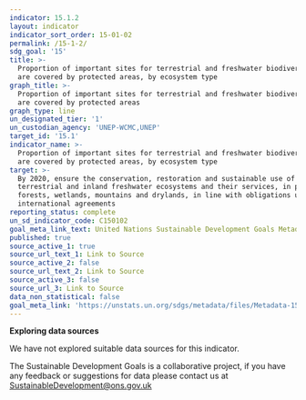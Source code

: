 ```yaml
---
indicator: 15.1.2
layout: indicator
indicator_sort_order: 15-01-02
permalink: /15-1-2/
sdg_goal: '15'
title: >-
  Proportion of important sites for terrestrial and freshwater biodiversity that
  are covered by protected areas, by ecosystem type
graph_title: >-
  Proportion of important sites for terrestrial and freshwater biodiversity that
  are covered by protected areas
graph_type: line
un_designated_tier: '1'
un_custodian_agency: 'UNEP-WCMC,UNEP'
target_id: '15.1'
indicator_name: >-
  Proportion of important sites for terrestrial and freshwater biodiversity that
  are covered by protected areas, by ecosystem type
target: >-
  By 2020, ensure the conservation, restoration and sustainable use of
  terrestrial and inland freshwater ecosystems and their services, in particular
  forests, wetlands, mountains and drylands, in line with obligations under
  international agreements
reporting_status: complete
un_sd_indicator_code: C150102
goal_meta_link_text: United Nations Sustainable Development Goals Metadata (pdf 456kB)
published: true
source_active_1: true
source_url_text_1: Link to Source
source_active_2: false
source_url_text_2: Link to Source
source_active_3: false
source_url_3: Link to Source
data_non_statistical: false
goal_meta_link: 'https://unstats.un.org/sdgs/metadata/files/Metadata-15-01-02.pdf'
---
```

**Exploring data sources**

We have not explored suitable data sources for this indicator. 

The Sustainable Development Goals is a collaborative project, if you have any feedback or suggestions for data please contact us at <SustainableDevelopment@ons.gov.uk>
